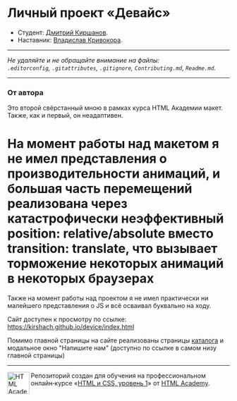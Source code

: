 # Личный проект «Девайс»

* Студент: [Дмитрий Киршанов](https://up.htmlacademy.ru/htmlcss/28/user/1476617).
* Наставник: [Владислав Кривокора](https://htmlacademy.ru/profile/id167185).

---

_Не удаляйте и не обращайте внимание на файлы:_<br>
_`.editorconfig`, `.gitattributes`, `.gitignore`, `Contributing.md`, `Readme.md`._

---

### От автора

Это второй свёрстанный мною в рамках курса HTML Академии макет. Также, как и первый, он неадаптивен. 
# На момент работы над макетом я не имел представления о производительности анимаций, и большая часть перемещений реализована через катастрофически неэффективный position: relative/absolute вместо transition: translate, что вызывает торможение некоторых анимаций в некоторых браузерах
Также на момент работы над проектом я не имел практически ни малейшего представления о JS и всё осваивал буквально на ходу.

Сайт доступен к просмотру по ссылке: https://kirshach.github.io/device/index.html

Помимо главной страницы на сайте реализованы страницы [каталога](https://kirshach.github.io/device/catalog.html) и модальное окно "Напишите нам" (доступно по ссылке в самом низу главной страницы)



---

<a href="https://htmlacademy.ru/intensive/htmlcss"><img align="left" width="50" height="50" alt="HTML Academy" src="https://up.htmlacademy.ru/static/img/intensive/htmlcss/logo-for-github-2.png"></a>

Репозиторий создан для обучения на профессиональном онлайн‑курсе «[HTML и CSS, уровень 1](https://htmlacademy.ru/intensive/htmlcss)» от [HTML Academy](https://htmlacademy.ru).
